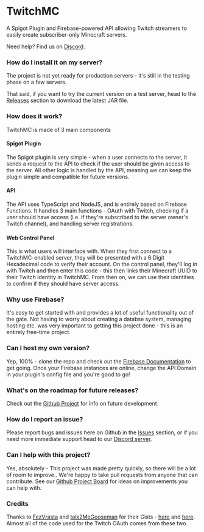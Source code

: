 # TwitchMC

A Spigot Plugin and Firebase-powered API allowing Twitch streamers to easily create subscriber-only Minecraft servers.

Need help? Find us on [Discord](https://discord.gg/YzsTNYXE).

### How do I install it on my server?

The project is not yet ready for production servers - it's still in the testing phase on a few servers.

That said, if you want to try the current version on a test server, head to the [Releases](https://github.com/AlthalusAvan/TwitchMC/releases) section to download the latest JAR file.

### How does it work?

TwitchMC is made of 3 main components

#### Spigot Plugin

The Spigot plugin is very simple - when a user connects to the server, it sends a request to the API to check if the user should be given access to the server. All other logic is handled by the API, meaning we can keep the plugin simple and compatible for future versions.

#### API

The API uses TypeScript and NodeJS, and is entirely based on Firebase Functions. It handles 3 main functions - OAuth with Twitch, checking if a user should have access (i.e. if they're subscribed to the server owner's Twitch channel), and handling server registrations.

#### Web Control Panel

This is what users will interface with. When they first connect to a TwitchMC-enabled server, they will be presented with a 6 Digit Hexadecimal code to verify their account. On the control panel, they'll log in with Twitch and then enter this code - this then links their Minecraft UUID to their Twitch identity in TwitchMC. From then on, we can use their identities to confirm if they should have server access.

### Why use Firebase?

It's easy to get started with and provides a lot of useful functionality out of the gate. Not having to worry about creating a databse system, managing hosting etc. was very important to getting this project done - this is an entirely free-time project.

### Can I host my own version?

Yep, 100% - clone the repo and check out the [Firebase Documentation](https://firebase.google.com/?gclid=Cj0KCQjwmPSSBhCNARIsAH3cYgbvKuIcb0Ddyhmu_3QRcYzxMfdzfkQk_Xi4e2L9SnNme_Kc35EvRL4aArHiEALw_wcB&gclsrc=aw.ds) to get going. Once your Firebase instances are online, change the API Domain in your plugin's config file and you're good to go!

### What's on the roadmap for future releases?

Check out the [Github Project](https://github.com/AlthalusAvan/TwitchMC/projects/1) for info on future development.

### How do I report an issue?

Please report bugs and issues here on Github in the [Issues](https://github.com/AlthalusAvan/TwitchMC/issues) section, or if you need more immediate support head to our [Discord server](https://discord.gg/YzsTNYXE).

### Can I help with this project?

Yes, absolutely - This project was made pretty quickly, so there will be a lot of room to improve.. We're happy to take pull requests from anyone that can contribute. See our [Github Project Board](https://github.com/AlthalusAvan/TwitchMC/projects/1) for ideas on improvements you can help with.

### Credits

Thanks to [FezVrasta](https://gist.github.com/FezVrasta) and [talk2MeGooseman](https://gist.github.com/talk2MeGooseman) for their Gists - [here](https://gist.github.com/FezVrasta/57d29cd2bbc4ed80e169780035f748cf) and [here](https://gist.github.com/FezVrasta/57d29cd2bbc4ed80e169780035f748cf). Almost all of the code used for the Twitch OAuth comes from these two.